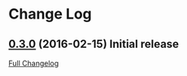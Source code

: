 # Change Log

## [0.3.0](https://github.com/paulz/ImageCoordinateSpace/tree/0.3.0) (2016-02-15) Initial release
[Full Changelog](https://github.com/paulz/ImageCoordinateSpace/compare/0.2.0...0.3.0)

